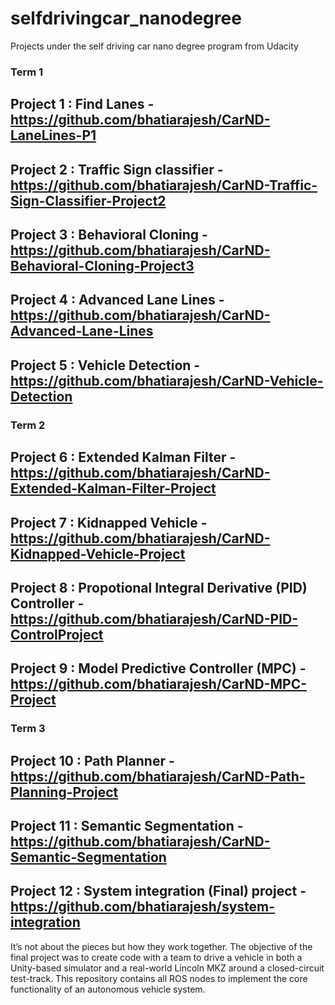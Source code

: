 # selfdrivingcar_nanodegree
Projects under the self driving car nano degree program from Udacity
### Term 1
## Project 1 : Find Lanes - https://github.com/bhatiarajesh/CarND-LaneLines-P1
## Project 2 : Traffic Sign classifier - https://github.com/bhatiarajesh/CarND-Traffic-Sign-Classifier-Project2
## Project 3 : Behavioral Cloning - https://github.com/bhatiarajesh/CarND-Behavioral-Cloning-Project3
## Project 4 : Advanced Lane Lines - https://github.com/bhatiarajesh/CarND-Advanced-Lane-Lines
## Project 5 : Vehicle Detection - https://github.com/bhatiarajesh/CarND-Vehicle-Detection
### Term 2
## Project 6 : Extended Kalman Filter - https://github.com/bhatiarajesh/CarND-Extended-Kalman-Filter-Project
## Project 7 : Kidnapped Vehicle - https://github.com/bhatiarajesh/CarND-Kidnapped-Vehicle-Project
## Project 8 : Propotional Integral Derivative (PID) Controller - https://github.com/bhatiarajesh/CarND-PID-ControlProject
## Project 9 : Model Predictive Controller (MPC) - https://github.com/bhatiarajesh/CarND-MPC-Project
### Term 3
## Project 10 : Path Planner - https://github.com/bhatiarajesh/CarND-Path-Planning-Project
## Project 11 : Semantic Segmentation - https://github.com/bhatiarajesh/CarND-Semantic-Segmentation
## Project 12 : System integration (Final) project - https://github.com/bhatiarajesh/system-integration
It’s not about the pieces but how they work together. The objective of the final project was to create code with a team to drive a vehicle in both a Unity-based simulator and a real-world Lincoln MKZ around a closed-circuit test-track. This repository contains all ROS nodes to implement the core functionality of an autonomous vehicle system.
